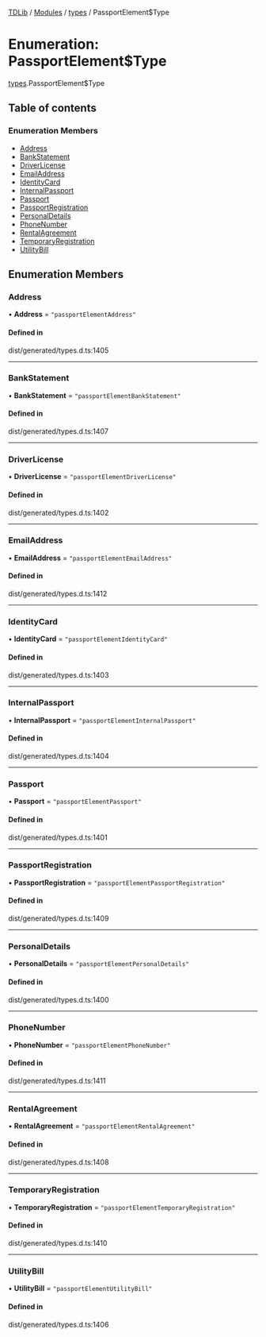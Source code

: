 [TDLib](../README.md) / [Modules](../modules.md) / [types](../modules/types.md) / PassportElement$Type

# Enumeration: PassportElement$Type

[types](../modules/types.md).PassportElement$Type

## Table of contents

### Enumeration Members

- [Address](types.PassportElement_Type.md#address)
- [BankStatement](types.PassportElement_Type.md#bankstatement)
- [DriverLicense](types.PassportElement_Type.md#driverlicense)
- [EmailAddress](types.PassportElement_Type.md#emailaddress)
- [IdentityCard](types.PassportElement_Type.md#identitycard)
- [InternalPassport](types.PassportElement_Type.md#internalpassport)
- [Passport](types.PassportElement_Type.md#passport)
- [PassportRegistration](types.PassportElement_Type.md#passportregistration)
- [PersonalDetails](types.PassportElement_Type.md#personaldetails)
- [PhoneNumber](types.PassportElement_Type.md#phonenumber)
- [RentalAgreement](types.PassportElement_Type.md#rentalagreement)
- [TemporaryRegistration](types.PassportElement_Type.md#temporaryregistration)
- [UtilityBill](types.PassportElement_Type.md#utilitybill)

## Enumeration Members

### Address

• **Address** = ``"passportElementAddress"``

#### Defined in

dist/generated/types.d.ts:1405

___

### BankStatement

• **BankStatement** = ``"passportElementBankStatement"``

#### Defined in

dist/generated/types.d.ts:1407

___

### DriverLicense

• **DriverLicense** = ``"passportElementDriverLicense"``

#### Defined in

dist/generated/types.d.ts:1402

___

### EmailAddress

• **EmailAddress** = ``"passportElementEmailAddress"``

#### Defined in

dist/generated/types.d.ts:1412

___

### IdentityCard

• **IdentityCard** = ``"passportElementIdentityCard"``

#### Defined in

dist/generated/types.d.ts:1403

___

### InternalPassport

• **InternalPassport** = ``"passportElementInternalPassport"``

#### Defined in

dist/generated/types.d.ts:1404

___

### Passport

• **Passport** = ``"passportElementPassport"``

#### Defined in

dist/generated/types.d.ts:1401

___

### PassportRegistration

• **PassportRegistration** = ``"passportElementPassportRegistration"``

#### Defined in

dist/generated/types.d.ts:1409

___

### PersonalDetails

• **PersonalDetails** = ``"passportElementPersonalDetails"``

#### Defined in

dist/generated/types.d.ts:1400

___

### PhoneNumber

• **PhoneNumber** = ``"passportElementPhoneNumber"``

#### Defined in

dist/generated/types.d.ts:1411

___

### RentalAgreement

• **RentalAgreement** = ``"passportElementRentalAgreement"``

#### Defined in

dist/generated/types.d.ts:1408

___

### TemporaryRegistration

• **TemporaryRegistration** = ``"passportElementTemporaryRegistration"``

#### Defined in

dist/generated/types.d.ts:1410

___

### UtilityBill

• **UtilityBill** = ``"passportElementUtilityBill"``

#### Defined in

dist/generated/types.d.ts:1406
